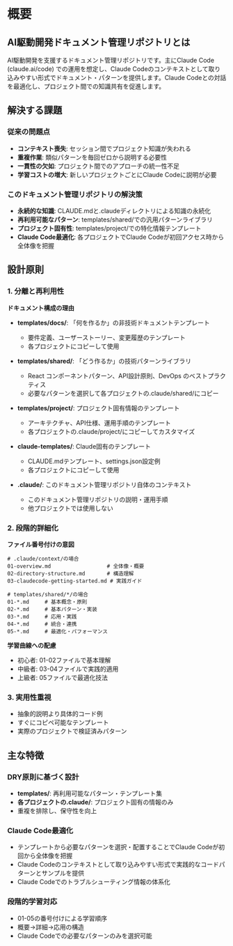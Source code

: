 # 概要

## AI駆動開発ドキュメント管理リポジトリとは

AI駆動開発を支援するドキュメント管理リポジトリです。主にClaude Code (claude.ai/code) での運用を想定し、Claude Codeのコンテキストとして取り込みやすい形式でドキュメント・パターンを提供します。Claude Codeとの対話を最適化し、プロジェクト間での知識共有を促進します。

## 解決する課題

### 従来の問題点
- **コンテキスト喪失**: セッション間でプロジェクト知識が失われる
- **重複作業**: 類似パターンを毎回ゼロから説明する必要性
- **一貫性の欠如**: プロジェクト間でのアプローチの統一性不足
- **学習コストの増大**: 新しいプロジェクトごとにClaude Codeに説明が必要

### このドキュメント管理リポジトリの解決策
- **永続的な知識**: CLAUDE.mdと.claudeディレクトリによる知識の永続化
- **再利用可能なパターン**: templates/shared/での汎用パターンライブラリ
- **プロジェクト固有性**: templates/project/での特化情報テンプレート
- **Claude Code最適化**: 各プロジェクトでClaude Codeが初回アクセス時から全体像を把握

## 設計原則

### 1. 分離と再利用性

**ドキュメント構成の理由**
- **templates/docs/**: 「何を作るか」の非技術ドキュメントテンプレート
  - 要件定義、ユーザーストーリー、変更履歴のテンプレート
  - 各プロジェクトにコピーして使用

- **templates/shared/**: 「どう作るか」の技術パターンライブラリ
  - React コンポーネントパターン、API設計原則、DevOps のベストプラクティス
  - 必要なパターンを選択して各プロジェクトの.claude/shared/にコピー

- **templates/project/**: プロジェクト固有情報のテンプレート
  - アーキテクチャ、API仕様、運用手順のテンプレート
  - 各プロジェクトの.claude/project/にコピーしてカスタマイズ

- **claude-templates/**: Claude固有のテンプレート
  - CLAUDE.mdテンプレート、settings.json設定例
  - 各プロジェクトにコピーして使用

- **.claude/**: このドキュメント管理リポジトリ自体のコンテキスト
  - このドキュメント管理リポジトリの説明・運用手順
  - 他プロジェクトでは使用しない

### 2. 段階的詳細化

**ファイル番号付けの意図**
```
# .claude/context/の場合
01-overview.md                  # 全体像・概要
02-directory-structure.md       # 構造理解
03-claudecode-getting-started.md # 実践ガイド

# templates/shared/*/の場合
01-*.md     # 基本概念・原則
02-*.md     # 基本パターン・実装
03-*.md     # 応用・実践
04-*.md     # 統合・連携
05-*.md     # 最適化・パフォーマンス
```

**学習曲線への配慮**
- 初心者: 01-02ファイルで基本理解
- 中級者: 03-04ファイルで実践的適用
- 上級者: 05ファイルで最適化技法

### 3. 実用性重視
- 抽象的説明より具体的コード例
- すぐにコピペ可能なテンプレート
- 実際のプロジェクトで検証済みパターン

## 主な特徴

### DRY原則に基づく設計
- **templates/**: 再利用可能なパターン・テンプレート集
- **各プロジェクトの.claude/**: プロジェクト固有の情報のみ
- 重複を排除し、保守性を向上

### Claude Code最適化
- テンプレートから必要なパターンを選択・配置することでClaude Codeが初回から全体像を把握
- Claude Codeのコンテキストとして取り込みやすい形式で実践的なコードパターンとサンプルを提供
- Claude Codeでのトラブルシューティング情報の体系化

### 段階的学習対応
- 01-05の番号付けによる学習順序
- 概要→詳細→応用の構造
- Claude Codeでの必要なパターンのみを選択可能